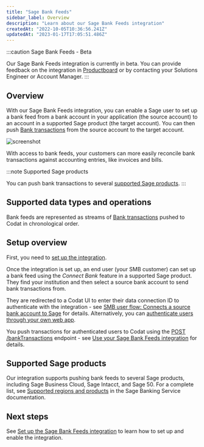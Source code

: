 ```yaml
---
title: "Sage Bank Feeds"
sidebar_label: Overview
description: "Learn about our Sage Bank Feeds integration"
createdAt: "2022-10-05T10:36:56.241Z"
updatedAt: "2023-01-17T17:05:51.486Z"
---
```


:::caution Sage Bank Feeds - Beta

Our Sage Bank Feeds integration is currently in beta. You can provide feedback on the integration in <a className="external" href="https://codat.productboard.com/feature-board/1378101-feature-organization/features/11073763/detail" target="_blank">Productboard</a> or by contacting your Solutions Engineer or Account Manager.
:::

## Overview

With our Sage Bank Feeds integration, you can enable a Sage user to set up a bank feed from a bank account in your application (the source account) to an account in a supported Sage product (the target account). You can then push [Bank transactions](/accounting-api#/schemas/BankTransactions) from the source account to the target account.

![screenshot](/img/old/4185821-sage-bank-feeds-flowchart-test-white-border-wider.png "Pushing Bank transactions from a source to a target bank account.")

With access to bank feeds, your customers can more easily reconcile bank transactions against accounting entries, like invoices and bills.

:::note Supported Sage products

You can push bank transactions to several [supported Sage products](/bank-feeds-api/sage-bank-feeds/#supported-sage-products).
:::

## Supported data types and operations

Bank feeds are represented as streams of [Bank transactions](/accounting-api#/schemas/banktransactions) pushed to Codat in chronological order.

## Setup overview

First, you need to [set up the integration](/bank-feeds-api/sage-bank-feeds/bank-feed-sage-bank-feeds-setup).

Once the integration is set up, an end user (your SMB customer) can set up a bank feed using the _Connect Bank_ feature in a supported Sage product. They find your institution and then select a source bank account to send bank transactions from.

They are redirected to a Codat UI to enter their data connection ID to authenticate with the integration - see [SMB user flow: Connects a source bank account to Sage](/bank-feeds-api/sage-bank-feeds/bank-feed-sage-bank-feeds-setup#smb-user-flow-connect-a-source-bank-account-to-sage) for details. Alternatively, you can [authenticate users through your own web app](/bank-feeds-api/sage-bank-feeds/bank-feed-sage-bank-feeds-authenticate-users-web-app).

You push transactions for authenticated users to Codat using the [POST /bankTransactions](/codat-api#/operations/create-data-connection) endpoint - see [Use your Sage Bank Feeds integration](/bank-feeds-api/sage-bank-feeds/bank-feed-sage-bank-feeds-use) for details.

## Supported Sage products

Our integration supports pushing bank feeds to several Sage products, including Sage Business Cloud, Sage Intacct, and Sage 50. For a complete list, see <a className="external" href="https://developer.sage.com/banking-service/provider-api/what-is-sage-banking-service/supported-regions-products/" target="_blank">Supported regions and products</a> in the Sage Banking Service documentation.

## Next steps

See [Set up the Sage Bank Feeds integration](/bank-feeds-api/sage-bank-feeds/bank-feed-sage-bank-feeds-setup) to learn how to set up and enable the integration.
